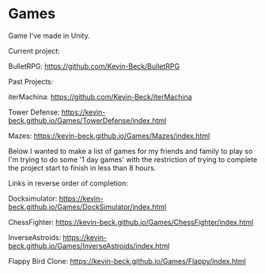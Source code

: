 # Games
Game I've made in Unity.

Current project:

BulletRPG: https://github.com/Kevin-Beck/BulletRPG

Past Projects:

iterMachina: https://github.com/Kevin-Beck/iterMachina

Tower Defense:  https://kevin-beck.github.io/Games/TowerDefense/index.html

Mazes:		   https://kevin-beck.github.io/Games/Mazes/index.html


Below I wanted to make a list of games for my friends and family to play so I'm trying to do some '1 day games' with the restriction of trying to complete the project start to finish in less than 8 hours.

Links in reverse order of completion:

Docksimulator: https://kevin-beck.github.io/Games/DockSimulator/index.html

ChessFighter:      https://kevin-beck.github.io/Games/ChessFighter/index.html

InverseAstroids:   https://kevin-beck.github.io/Games/InverseAstroids/index.html

Flappy Bird Clone: https://kevin-beck.github.io/Games/Flappy/index.html
